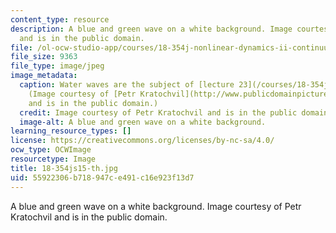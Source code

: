```yaml
---
content_type: resource
description: A blue and green wave on a white background. Image courtesy of Petr Kratochvil
  and is in the public domain.
file: /ol-ocw-studio-app/courses/18-354j-nonlinear-dynamics-ii-continuum-systems-spring-2015/55922306b718947ce491c16e923f13d7_18-354js15-th.jpg
file_size: 9363
file_type: image/jpeg
image_metadata:
  caption: Water waves are the subject of [lecture 23](/courses/18-354j-nonlinear-dynamics-ii-continuum-systems-spring-2015/resources/mit18_354js15_ch23).
    (Image courtesy of [Petr Kratochvil](http://www.publicdomainpictures.net/view-image.php?image=1218)
    and is in the public domain.)
  credit: Image courtesy of Petr Kratochvil and is in the public domain.
  image-alt: A blue and green wave on a white background.
learning_resource_types: []
license: https://creativecommons.org/licenses/by-nc-sa/4.0/
ocw_type: OCWImage
resourcetype: Image
title: 18-354js15-th.jpg
uid: 55922306-b718-947c-e491-c16e923f13d7
---
```

A blue and green wave on a white background. Image courtesy of Petr Kratochvil and is in the public domain.